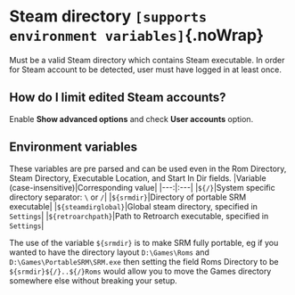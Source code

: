 # Steam directory `[supports environment variables]`{.noWrap}

Must be a valid Steam directory which contains Steam executable. In order for Steam account to be detected, user must have logged in at least once.

## How do I limit edited Steam accounts?

Enable **Show advanced options** and check **User accounts** option.

## Environment variables
These variables are pre parsed and can be used even in the Rom Directory, Steam Directory, Executable Location, and Start In Dir fields.
|Variable (case-insensitive)|Corresponding value|
|---:|:---|
|`${/}`|System specific directory separator: `\` or `/`|
|`${srmdir}`|Directory of portable SRM executable|
|`${steamdirglobal}`|Global steam directory, specified in `Settings`|
|`${retroarchpath}`|Path to Retroarch executable, specified in `Settings`|

The use of the variable `${srmdir}` is to make SRM fully portable, eg if you wanted to have the directory layout `D:\Games\Roms` and `D:\Games\PortableSRM\SRM.exe` then setting the field Roms Directory to be `${srmdir}${/}..${/}Roms` would allow you to move the Games directory somewhere else without breaking your setup.
